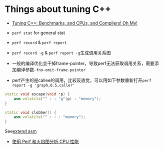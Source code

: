 # Things about tuning C++

* [Tuning C++: Benchmarks, and CPUs, and Compilers! Oh My!](https://www.youtube.com/watch?v=nXaxk27zwlk)

* `perf stat` for general stat
* `perf record` & `perf report`
* `perf record -g` & `perf report -g`生成调用关系图
* 一般的编译优化会干掉frame-pointer，导致perf无法获取调用关系，需要添加编译参数`-fno-omit-frame-pointer`
* perf产生的是callee的调用，比较反直觉，可以用如下参数重新打开`perf report -g 'graph,0.5,caller'`
  
```cpp
static void escape(void *p) {
    asm volatile("" : : "g"(p) : "memory");
}

static void clobber() {
    asm volatile("" : : : "memory");
}
```

See[extend asm](../../Compile_Link/compile/gcc/extend_asm.md)

- [使用 Perf 和火焰图分析 CPU 性能](https://senlinzhan.github.io/2018/03/18/perf/?from=from_parent_mindnote)
